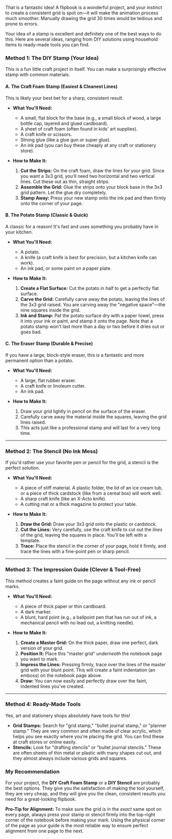That is a fantastic idea\! A flipbook is a wonderful project, and your instinct to create a consistent grid is spot on—it will make the animation process much smoother. Manually drawing the grid 30 times would be tedious and prone to errors.

Your idea of a stamp is excellent and definitely one of the best ways to do this. Here are several ideas, ranging from DIY solutions using household items to ready-made tools you can find.

### Method 1: The DIY Stamp (Your Idea)

This is a fun little craft project in itself. You can make a surprisingly effective stamp with common materials.

#### A. The Craft Foam Stamp (Easiest & Cleanest Lines)

This is likely your best bet for a sharp, consistent result.

  * **What You'll Need:**

      * A small, flat block for the base (e.g., a small block of wood, a large bottle cap, layered and glued cardboard).
      * A sheet of craft foam (often found in kids' art supplies).
      * A craft knife or scissors.
      * Strong glue (like a glue gun or super glue).
      * An ink pad (you can buy these cheaply at any craft or stationery store).

  * **How to Make It:**

    1.  **Cut the Strips:** On the craft foam, draw the lines for your grid. Since you want a 3x3 grid, you'll need two horizontal and two vertical lines. Cut these out as thin, straight strips.
    2.  **Assemble the Grid:** Glue the strips onto your block base in the 3x3 grid pattern. Let the glue dry completely.
    3.  **Stamp Away:** Press your new stamp onto the ink pad and then firmly onto the corner of your page.

#### B. The Potato Stamp (Classic & Quick)

A classic for a reason\! It's fast and uses something you probably have in your kitchen.

  * **What You'll Need:**

      * A potato.
      * A knife (a craft knife is best for precision, but a kitchen knife can work).
      * An ink pad, or some paint on a paper plate.

  * **How to Make It:**

    1.  **Create a Flat Surface:** Cut the potato in half to get a perfectly flat surface.
    2.  **Carve the Grid:** Carefully carve away the potato, leaving the lines of the 3x3 grid raised. You are carving away the "negative space"—the nine squares inside the grid.
    3.  **Ink and Stamp:** Pat the potato surface dry with a paper towel, press it into your ink or paint, and stamp it onto the page. Note that a potato stamp won't last more than a day or two before it dries out or goes bad.

#### C. The Eraser Stamp (Durable & Precise)

If you have a large, block-style eraser, this is a fantastic and more permanent option than a potato.

  * **What You'll Need:**

      * A large, flat rubber eraser.
      * A craft knife or linoleum cutter.
      * An ink pad.

  * **How to Make It:**

    1.  Draw your grid lightly in pencil on the surface of the eraser.
    2.  Carefully carve away the material inside the squares, leaving the grid lines raised.
    3.  This acts just like a professional stamp and will last for a very long time.

-----

### Method 2: The Stencil (No Ink Mess)

If you'd rather use your favorite pen or pencil for the grid, a stencil is the perfect solution.

  * **What You'll Need:**

      * A piece of stiff material. A plastic folder, the lid of an ice cream tub, or a piece of thick cardstock (like from a cereal box) will work well.
      * A sharp craft knife (like an X-Acto knife).
      * A cutting mat or a thick magazine to protect your table.

  * **How to Make It:**

    1.  **Draw the Grid:** Draw your 3x3 grid onto the plastic or cardstock.
    2.  **Cut the Lines:** Very carefully, use the craft knife to cut out the *lines* of the grid, leaving the squares in place. You'll be left with a template.
    3.  **Trace:** Place the stencil in the corner of your page, hold it firmly, and trace the lines with a fine-point pen or sharp pencil.

-----

### Method 3: The Impression Guide (Clever & Tool-Free)

This method creates a faint guide on the page without any ink or pencil marks.

  * **What You'll Need:**

      * A piece of thick paper or thin cardboard.
      * A dark marker.
      * A blunt, hard point (e.g., a ballpoint pen that has run out of ink, a mechanical pencil with no lead out, a knitting needle).

  * **How to Make It:**

    1.  **Create a Master Grid:** On the thick paper, draw one perfect, dark version of your grid.
    2.  **Position It:** Place this "master grid" *underneath* the notebook page you want to mark.
    3.  **Impress the Lines:** Pressing firmly, trace over the lines of the master grid with your blunt point. This will create a faint indentation (an emboss) on the notebook page above.
    4.  **Draw:** You can now easily and perfectly draw over the faint, indented lines you've created.

-----

### Method 4: Ready-Made Tools

Yes, art and stationery shops absolutely have tools for this\!

  * **Grid Stamps:** Search for "grid stamp," "bullet journal stamp," or "planner stamp." They are very common and often made of clear acrylic, which helps you see exactly where you're placing the grid. You can find these at craft stores or online easily.
  * **Stencils:** Look for "drafting stencils" or "bullet journal stencils." These are often sheets of thin metal or plastic with many shapes cut out, and they almost always include various grids and squares.

### My Recommendation

For your project, the **DIY Craft Foam Stamp** or a **DIY Stencil** are probably the best options. They give you the satisfaction of making the tool yourself, they are very cheap, and they will give you the clean, consistent results you need for a great-looking flipbook.

**Pro-Tip for Alignment:** To make sure the grid is in the *exact* same spot on every page, always press your stamp or stencil firmly into the top-right corner of the notebook before making your mark. Using the physical corner of the page as your guide is the most reliable way to ensure perfect alignment from one page to the next.